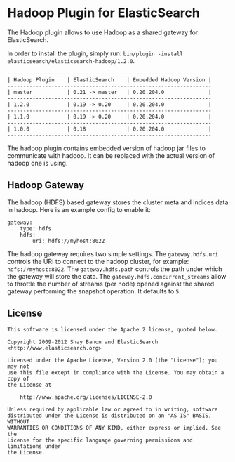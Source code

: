 Hadoop Plugin for ElasticSearch
==================================

The Hadoop plugin allows to use Hadoop as a shared gateway for ElasticSearch.

In order to install the plugin, simply run: `bin/plugin -install elasticsearch/elasticsearch-hadoop/1.2.0`.

    -----------------------------------------------------------------
    | Hadoop Plugin    | ElasticSearch    | Embedded Hadoop Version |
    -----------------------------------------------------------------
    | master           | 0.21 -> master   | 0.20.204.0              |
    -----------------------------------------------------------------
    | 1.2.0            | 0.19 -> 0.20     | 0.20.204.0              |
    -----------------------------------------------------------------
    | 1.1.0            | 0.19 -> 0.20     | 0.20.204.0              |
    -----------------------------------------------------------------
    | 1.0.0            | 0.18             | 0.20.204.0              |
    -----------------------------------------------------------------

The hadoop plugin contains embedded version of hadoop jar files to communicate with hadoop. It can be replaced with the actual version of hadoop one is using.

Hadoop Gateway
--------------

The hadoop (HDFS) based gateway stores the cluster meta and indices data in hadoop. Here is an example config to enable it:

    gateway:
        type: hdfs
        hdfs:
            uri: hdfs://myhost:8022

The hadoop gateway requires two simple settings. The `gateway.hdfs.uri` controls the URI to connect to the hadoop cluster, for example: `hdfs://myhost:8022`. The `gateway.hdfs.path` controls the path under which the gateway will store the data. The `gateway.hdfs.concurrent_streams` allow to throttle the number of streams (per node) opened against the shared gateway performing the snapshot operation. It defaults to `5`.

License
-------

    This software is licensed under the Apache 2 license, quoted below.

    Copyright 2009-2012 Shay Banon and ElasticSearch <http://www.elasticsearch.org>

    Licensed under the Apache License, Version 2.0 (the "License"); you may not
    use this file except in compliance with the License. You may obtain a copy of
    the License at

        http://www.apache.org/licenses/LICENSE-2.0

    Unless required by applicable law or agreed to in writing, software
    distributed under the License is distributed on an "AS IS" BASIS, WITHOUT
    WARRANTIES OR CONDITIONS OF ANY KIND, either express or implied. See the
    License for the specific language governing permissions and limitations under
    the License.
